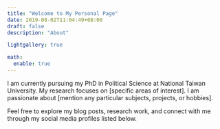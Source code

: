 ```yaml
---
title: "Welcome to My Personal Page"
date: 2019-08-02T11:04:49+08:00
draft: false
description: "About"

lightgallery: true

math:
  enable: true
---
```



I am currently pursuing my PhD in Political Science at National Taiwan University. My research focuses on [specific areas of interest]. I am passionate about [mention any particular subjects, projects, or hobbies].

Feel free to explore my blog posts, research work, and connect with me through my social media profiles listed below.
